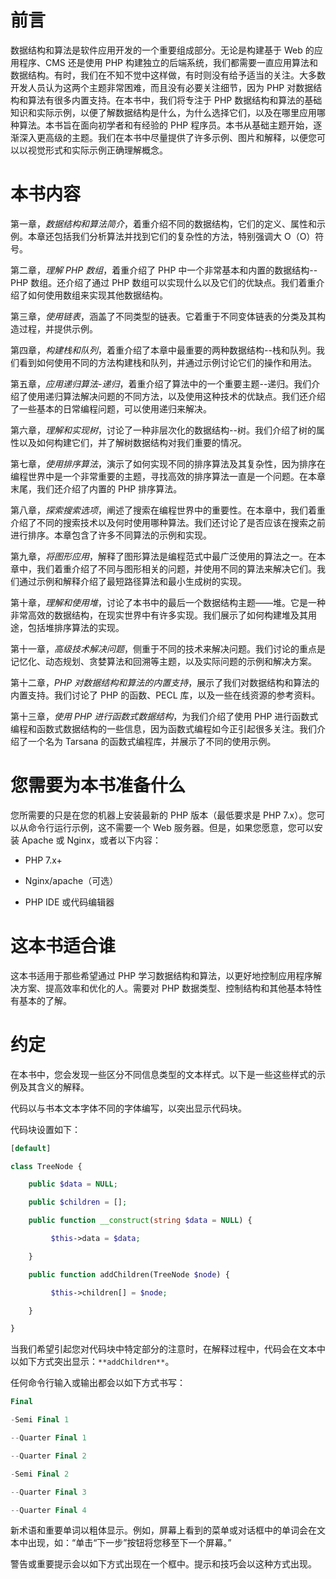 # 前言

数据结构和算法是软件应用开发的一个重要组成部分。无论是构建基于 Web 的应用程序、CMS 还是使用 PHP 构建独立的后端系统，我们都需要一直应用算法和数据结构。有时，我们在不知不觉中这样做，有时则没有给予适当的关注。大多数开发人员认为这两个主题非常困难，而且没有必要关注细节，因为 PHP 对数据结构和算法有很多内置支持。在本书中，我们将专注于 PHP 数据结构和算法的基础知识和实际示例，以便了解数据结构是什么，为什么选择它们，以及在哪里应用哪种算法。本书旨在面向初学者和有经验的 PHP 程序员。本书从基础主题开始，逐渐深入更高级的主题。我们在本书中尽量提供了许多示例、图片和解释，以便您可以以视觉形式和实际示例正确理解概念。

# 本书内容

第一章，*数据结构和算法简介*，着重介绍不同的数据结构，它们的定义、属性和示例。本章还包括我们分析算法并找到它们的复杂性的方法，特别强调大 O（O）符号。

第二章，*理解 PHP 数组*，着重介绍了 PHP 中一个非常基本和内置的数据结构--PHP 数组。还介绍了通过 PHP 数组可以实现什么以及它们的优缺点。我们着重介绍了如何使用数组来实现其他数据结构。

第三章，*使用链表*，涵盖了不同类型的链表。它着重于不同变体链表的分类及其构造过程，并提供示例。

第四章，*构建栈和队列*，着重介绍了本章中最重要的两种数据结构--栈和队列。我们看到如何使用不同的方法构建栈和队列，并通过示例讨论它们的操作和用法。

第五章，*应用递归算法-递归*，着重介绍了算法中的一个重要主题--递归。我们介绍了使用递归算法解决问题的不同方法，以及使用这种技术的优缺点。我们还介绍了一些基本的日常编程问题，可以使用递归来解决。

第六章，*理解和实现树*，讨论了一种非层次化的数据结构--树。我们介绍了树的属性以及如何构建它们，并了解树数据结构对我们重要的情况。

第七章，*使用排序算法*，演示了如何实现不同的排序算法及其复杂性，因为排序在编程世界中是一个非常重要的主题，寻找高效的排序算法一直是一个问题。在本章末尾，我们还介绍了内置的 PHP 排序算法。

第八章，*探索搜索选项*，阐述了搜索在编程世界中的重要性。在本章中，我们着重介绍了不同的搜索技术以及何时使用哪种算法。我们还讨论了是否应该在搜索之前进行排序。本章包含了许多不同算法的示例和实现。

第九章，*将图形应用*，解释了图形算法是编程范式中最广泛使用的算法之一。在本章中，我们着重介绍了不同与图形相关的问题，并使用不同的算法来解决它们。我们通过示例和解释介绍了最短路径算法和最小生成树的实现。

第十章，*理解和使用堆*，讨论了本书中的最后一个数据结构主题——堆。它是一种非常高效的数据结构，在现实世界中有许多实现。我们展示了如何构建堆及其用途，包括堆排序算法的实现。

第十一章，*高级技术解决问题*，侧重于不同的技术来解决问题。我们讨论的重点是记忆化、动态规划、贪婪算法和回溯等主题，以及实际问题的示例和解决方案。

第十二章，*PHP 对数据结构和算法的内置支持*，展示了我们对数据结构和算法的内置支持。我们讨论了 PHP 的函数、PECL 库，以及一些在线资源的参考资料。

第十三章，*使用 PHP 进行函数式数据结构*，为我们介绍了使用 PHP 进行函数式编程和函数式数据结构的一些信息，因为函数式编程如今正引起很多关注。我们介绍了一个名为 Tarsana 的函数式编程库，并展示了不同的使用示例。

# 您需要为本书准备什么

您所需要的只是在您的机器上安装最新的 PHP 版本（最低要求是 PHP 7.x）。您可以从命令行运行示例，这不需要一个 Web 服务器。但是，如果您愿意，您可以安装 Apache 或 Nginx，或者以下内容：

+   PHP 7.x+

+   Nginx/apache（可选）

+   PHP IDE 或代码编辑器

# 这本书适合谁

这本书适用于那些希望通过 PHP 学习数据结构和算法，以更好地控制应用程序解决方案、提高效率和优化的人。需要对 PHP 数据类型、控制结构和其他基本特性有基本的了解。

# 约定

在本书中，您会发现一些区分不同信息类型的文本样式。以下是一些这些样式的示例及其含义的解释。

代码以与书本文本字体不同的字体编写，以突出显示代码块。

代码块设置如下：

```php
[default]

class TreeNode {

    public $data = NULL;

    public $children = [];

    public function __construct(string $data = NULL) {

         $this->data = $data;

    }

    public function addChildren(TreeNode $node) {

         $this->children[] = $node;

    }

}

```

当我们希望引起您对代码块中特定部分的注意时，在解释过程中，代码会在文本中以如下方式突出显示：`**addChildren**`。

任何命令行输入或输出都会以如下方式书写：

```php
Final 

-Semi Final 1 

--Quarter Final 1 

--Quarter Final 2 

-Semi Final 2 

--Quarter Final 3 

--Quarter Final 4

```

新术语和重要单词以粗体显示。例如，屏幕上看到的菜单或对话框中的单词会在文本中出现，如：“单击“下一步”按钮将您移至下一个屏幕。”

警告或重要提示会以如下方式出现在一个框中。提示和技巧会以这种方式出现。

